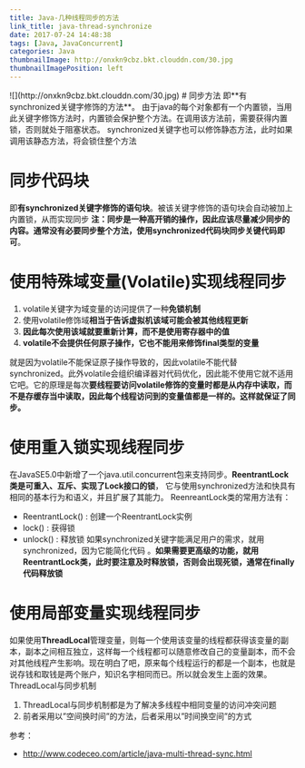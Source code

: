 ```yaml
---
title: Java-几种线程同步的方法
link_title: java-thread-synchronize
date: 2017-07-24 14:48:38
tags: [Java, JavaConcurrent]
categories: Java
thumbnailImage: http://onxkn9cbz.bkt.clouddn.com/30.jpg	
thumbnailImagePosition: left
---
```

<span/>
<!-- more -->
![](http://onxkn9cbz.bkt.clouddn.com/30.jpg)
<!-- toc -->
# 同步方法
即**有synchronized关键字修饰的方法**。 由于java的每个对象都有一个内置锁，当用此关键字修饰方法时，内置锁会保护整个方法。在调用该方法前，需要获得内置锁，否则就处于阻塞状态。
synchronized关键字也可以修饰静态方法，此时如果调用该静态方法，将会锁住整个方法

# 同步代码块
即**有synchronized关键字修饰的语句块**。被该关键字修饰的语句块会自动被加上内置锁，从而实现同步
**注：同步是一种高开销的操作，因此应该尽量减少同步的内容。通常没有必要同步整个方法，使用synchronized代码块同步关键代码即可**。

# 使用特殊域变量(Volatile)实现线程同步
1. volatile关键字为域变量的访问提供了一种**免锁机制**
2. 使用volatile修饰域**相当于告诉虚拟机该域可能会被其他线程更新**
3. **因此每次使用该域就要重新计算，而不是使用寄存器中的值**
4. **volatile不会提供任何原子操作，它也不能用来修饰final类型的变量**

就是因为volatile不能保证原子操作导致的，因此volatile不能代替synchronized。此外volatile会组织编译器对代码优化，因此能不使用它就不适用它吧。它的原理是每次**要线程要访问volatile修饰的变量时都是从内存中读取，而不是存缓存当中读取，因此每个线程访问到的变量值都是一样的。这样就保证了同步。**

# 使用重入锁实现线程同步
在JavaSE5.0中新增了一个java.util.concurrent包来支持同步。**ReentrantLock类是可重入、互斥、实现了Lock接口的锁**， 它与使用synchronized方法和快具有相同的基本行为和语义，并且扩展了其能力。
ReenreantLock类的常用方法有：
- ReentrantLock() : 创建一个ReentrantLock实例
- lock() : 获得锁
- unlock() : 释放锁
如果synchronized关键字能满足用户的需求，就用synchronized，因为它能简化代码 。**如果需要更高级的功能，就用ReentrantLock类，此时要注意及时释放锁，否则会出现死锁，通常在finally代码释放锁**

# 使用局部变量实现线程同步
如果使用**ThreadLocal**管理变量，则每一个使用该变量的线程都获得该变量的副本，副本之间相互独立，这样每一个线程都可以随意修改自己的变量副本，而不会对其他线程产生影响。现在明白了吧，原来每个线程运行的都是一个副本，也就是说存钱和取钱是两个账户，知识名字相同而已。所以就会发生上面的效果。
ThreadLocal与同步机制
1. ThreadLocal与同步机制都是为了解决多线程中相同变量的访问冲突问题
2. 前者采用以”空间换时间”的方法，后者采用以”时间换空间”的方式

参考：
- http://www.codeceo.com/article/java-multi-thread-sync.html
